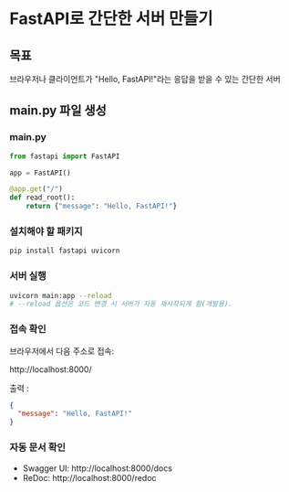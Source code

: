 # FastAPI로 간단한 서버 만들기

## 목표
브라우저나 클라이언트가 "Hello, FastAPI!"라는 응답을 받을 수 있는 간단한 서버

## main.py 파일 생성

### main.py
```python
from fastapi import FastAPI

app = FastAPI()

@app.get("/")
def read_root():
    return {"message": "Hello, FastAPI!"}
```

### 설치해야 할 패키지
```bash
pip install fastapi uvicorn
```
### 서버 실행
```bash
uvicorn main:app --reload
# --reload 옵션은 코드 변경 시 서버가 자동 재시작되게 함(개발용).
```

### 접속 확인
브라우저에서 다음 주소로 접속:

http://localhost:8000/

출력 : 
```json
{
  "message": "Hello, FastAPI!"
}
```

### 자동 문서 확인
- Swagger UI: http://localhost:8000/docs
- ReDoc: http://localhost:8000/redoc

